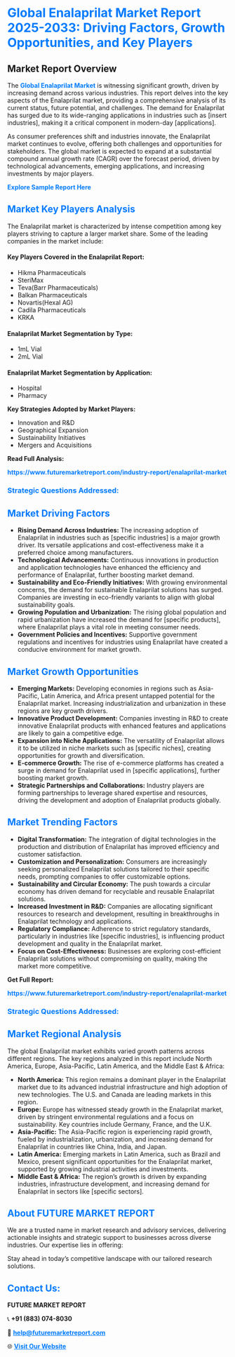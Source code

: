<h1 style="color: #007BFF;">Global Enalaprilat Market Report 2025-2033: Driving Factors, Growth Opportunities, and Key Players</h1>

<section id="overview">
<h2>Market Report Overview</h2>
<p>The <a href="https://www.futuremarketreport.com/industry-report/enalaprilat-market" style="color: #007BFF; text-decoration: none;"><strong>Global Enalaprilat Market</strong></a> is witnessing significant growth, driven by increasing demand across various industries. This report delves into the key aspects of the Enalaprilat market, providing a comprehensive analysis of its current status, future potential, and challenges. The demand for Enalaprilat has surged due to its wide-ranging applications in industries such as [insert industries], making it a critical component in modern-day [applications].</p>
<p>As consumer preferences shift and industries innovate, the Enalaprilat market continues to evolve, offering both challenges and opportunities for stakeholders. The global market is expected to expand at a substantial compound annual growth rate (CAGR) over the forecast period, driven by technological advancements, emerging applications, and increasing investments by major players.</p>
</section>

<section id="overview">
<p><a href="https://www.futuremarketreport.com/request-sample/reportId=78550" style="color: #007BFF; text-decoration: none;"><strong>Explore Sample Report Here</strong></a></p>
</section>

<section id="key-players">
<h2 style="color: #007BFF;">Market Key Players Analysis</h2>
<p>The Enalaprilat market is characterized by intense competition among key players striving to capture a larger market share. Some of the leading companies in the market include:</p>
<h4>Key Players Covered in the Enalaprilat Report:</h4>
<ul><li>Hikma Pharmaceuticals</li><li>SteriMax</li><li>Teva(Barr Pharmaceuticals)</li><li>Balkan Pharmaceuticals</li><li>Novartis(Hexal AG)</li><li>Cadila Pharmaceuticals</li><li>KRKA</li></ul>
<h4>Enalaprilat Market Segmentation by Type:</h4>
<ul><li>1mL Vial</li><li>2mL Vial</li></ul>

<h4>Enalaprilat Market Segmentation by Application:</h4>
<ul><li>Hospital</li><li>Pharmacy</li></ul>
<p><strong>Key Strategies Adopted by Market Players:</strong></p>
<ul>
<li>Innovation and R&D</li>
<li>Geographical Expansion</li>
<li>Sustainability Initiatives</li>
<li>Mergers and Acquisitions</li>
</ul>
</section>

<section>
<p><strong>Read Full Analysis: </strong></p><a href="https://www.futuremarketreport.com/industry-report/enalaprilat-market" style="color: #007BFF; text-decoration: none;"><strong>https://www.futuremarketreport.com/industry-report/enalaprilat-market</strong></a>
<h3 style="color: #007BFF;">Strategic Questions Addressed:</h3>
</section>

<section id="driving-factors">
<h2 style="color: #007BFF;">Market Driving Factors</h2>
<ul>
<li><strong>Rising Demand Across Industries:</strong> The increasing adoption of Enalaprilat in industries such as [specific industries] is a major growth driver. Its versatile applications and cost-effectiveness make it a preferred choice among manufacturers.</li>
<li><strong>Technological Advancements:</strong> Continuous innovations in production and application technologies have enhanced the efficiency and performance of Enalaprilat, further boosting market demand.</li>
<li><strong>Sustainability and Eco-Friendly Initiatives:</strong> With growing environmental concerns, the demand for sustainable Enalaprilat solutions has surged. Companies are investing in eco-friendly variants to align with global sustainability goals.</li>
<li><strong>Growing Population and Urbanization:</strong> The rising global population and rapid urbanization have increased the demand for [specific products], where Enalaprilat plays a vital role in meeting consumer needs.</li>
<li><strong>Government Policies and Incentives:</strong> Supportive government regulations and incentives for industries using Enalaprilat have created a conducive environment for market growth.</li>
</ul>
</section>

<section id="growth-opportunities">
<h2 style="color: #007BFF;">Market Growth Opportunities</h2>
<ul>
<li><strong>Emerging Markets:</strong> Developing economies in regions such as Asia-Pacific, Latin America, and Africa present untapped potential for the Enalaprilat market. Increasing industrialization and urbanization in these regions are key growth drivers.</li>
<li><strong>Innovative Product Development:</strong> Companies investing in R&D to create innovative Enalaprilat products with enhanced features and applications are likely to gain a competitive edge.</li>
<li><strong>Expansion into Niche Applications:</strong> The versatility of Enalaprilat allows it to be utilized in niche markets such as [specific niches], creating opportunities for growth and diversification.</li>
<li><strong>E-commerce Growth:</strong> The rise of e-commerce platforms has created a surge in demand for Enalaprilat used in [specific applications], further boosting market growth.</li>
<li><strong>Strategic Partnerships and Collaborations:</strong> Industry players are forming partnerships to leverage shared expertise and resources, driving the development and adoption of Enalaprilat products globally.</li>
</ul>
</section>

<section id="trending-factors">
<h2 style="color: #007BFF;">Market Trending Factors</h2>
<ul>
<li><strong>Digital Transformation:</strong> The integration of digital technologies in the production and distribution of Enalaprilat has improved efficiency and customer satisfaction.</li>
<li><strong>Customization and Personalization:</strong> Consumers are increasingly seeking personalized Enalaprilat solutions tailored to their specific needs, prompting companies to offer customizable options.</li>
<li><strong>Sustainability and Circular Economy:</strong> The push towards a circular economy has driven demand for recyclable and reusable Enalaprilat solutions.</li>
<li><strong>Increased Investment in R&D:</strong> Companies are allocating significant resources to research and development, resulting in breakthroughs in Enalaprilat technology and applications.</li>
<li><strong>Regulatory Compliance:</strong> Adherence to strict regulatory standards, particularly in industries like [specific industries], is influencing product development and quality in the Enalaprilat market.</li>
<li><strong>Focus on Cost-Effectiveness:</strong> Businesses are exploring cost-efficient Enalaprilat solutions without compromising on quality, making the market more competitive.</li>
</ul>
</section>

<section>
<p><strong>Get Full Report: </strong></p><a href="https://www.futuremarketreport.com/industry-report/enalaprilat-market" style="color: #007BFF; text-decoration: none;"><strong>https://www.futuremarketreport.com/industry-report/enalaprilat-market</strong></a>
<h3 style="color: #007BFF;">Strategic Questions Addressed:</h3>
</section>


<section id="regional-analysis">
<h2 style="color: #007BFF;">Market Regional Analysis</h2>
<p>The global Enalaprilat market exhibits varied growth patterns across different regions. The key regions analyzed in this report include North America, Europe, Asia-Pacific, Latin America, and the Middle East & Africa:</p>
<ul>
<li><strong>North America:</strong> This region remains a dominant player in the Enalaprilat market due to its advanced industrial infrastructure and high adoption of new technologies. The U.S. and Canada are leading markets in this region.</li>
<li><strong>Europe:</strong> Europe has witnessed steady growth in the Enalaprilat market, driven by stringent environmental regulations and a focus on sustainability. Key countries include Germany, France, and the U.K.</li>
<li><strong>Asia-Pacific:</strong> The Asia-Pacific region is experiencing rapid growth, fueled by industrialization, urbanization, and increasing demand for Enalaprilat in countries like China, India, and Japan.</li>
<li><strong>Latin America:</strong> Emerging markets in Latin America, such as Brazil and Mexico, present significant opportunities for the Enalaprilat market, supported by growing industrial activities and investments.</li>
<li><strong>Middle East & Africa:</strong> The region’s growth is driven by expanding industries, infrastructure development, and increasing demand for Enalaprilat in sectors like [specific sectors].</li>
</ul>
</section>

<footer>
<h2 style="color: #007BFF;">About FUTURE MARKET REPORT</h2>
<p>We are a trusted name in market research and advisory services, delivering actionable insights and strategic support to businesses across diverse industries. Our expertise lies in offering:</p>

<p>Stay ahead in today’s competitive landscape with our tailored research solutions.</p>

<h2 style="color: #007BFF;">Contact Us:</h2>
<p><strong>FUTURE MARKET REPORT</strong></p>
<p>📞 <strong>+91 (883) 074-8030</strong></p>
<p>📧 <strong><a href="mailto:help@futuremarketreport.com" style="color: #007BFF;">help@futuremarketreport.com</a></strong></p>
<p>🌐 <strong><a href="https://www.futuremarketreport.com/" style="color: #007BFF;">Visit Our Website</a></strong></p>
</footer>